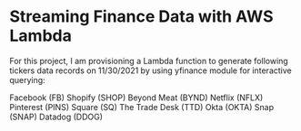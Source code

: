 # Streaming Finance Data with AWS Lambda
For this project, I am provisioning a Lambda function to generate following tickers data records on 11/30/2021 by using  yfinance module for interactive querying:

Facebook (FB)
Shopify (SHOP)
Beyond Meat (BYND)
Netflix (NFLX)
Pinterest (PINS)
Square (SQ)
The Trade Desk (TTD)
Okta (OKTA)
Snap (SNAP)
Datadog (DDOG)
